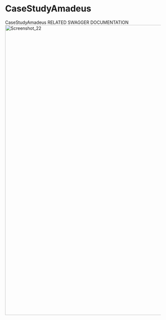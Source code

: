 # CaseStudyAmadeus
CaseStudyAmadeus
RELATED SWAGGER DOCUMENTATION
<img width="937" alt="Screenshot_22" src="https://github.com/akinalpfdn/CaseStudyAmadeus/assets/81157056/863b09e6-9a23-4e23-a519-deccb47c47c0">
